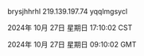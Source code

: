 brysjhhrhl 219.139.197.74 yqqlmgsycl

2024年 10月 27日 星期日 17:10:02 CST

2024年 10月 27日 星期日 09:10:02 GMT

